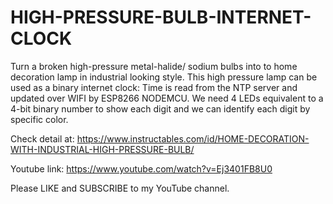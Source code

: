 # HIGH-PRESSURE-BULB-INTERNET-CLOCK
Turn a broken high-pressure metal-halide/ sodium bulbs into to home decoration lamp in industrial looking style. This high pressure lamp can be used as a binary internet clock: Time is read from the NTP server and updated over WIFI by ESP8266 NODEMCU. We need 4 LEDs equivalent to a 4-bit binary number to show each digit and we can identify each digit by specific color.

Check detail at: https://www.instructables.com/id/HOME-DECORATION-WITH-INDUSTRIAL-HIGH-PRESSURE-BULB/

Youtube link: https://www.youtube.com/watch?v=Ej3401FB8U0

Please LIKE and SUBSCRIBE to my YouTube channel.

